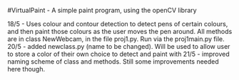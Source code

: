 #VirtualPaint - A simple paint program, using the openCV library

18/5 - Uses colour and contour detection to detect pens of certain colours, and then paint those colours as the user moves the pen around. All methods are in class NewWebcam, in the file proj1.py. Run via the proj1main.py file.
20/5 - added newclass.py (name to be changed). Will be used to allow user to store a color of their own choice to detect and paint with
21/5 - improved naming scheme of class and methods. Still some improvements needed here though.
